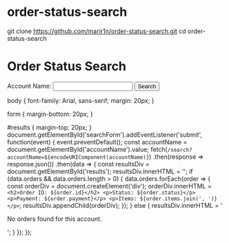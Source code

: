 # order-status-search
git clone https://github.com/marir1n/order-status-search.git
cd order-status-search
<!DOCTYPE html>
<html lang="en">
<head>
    <meta charset="UTF-8">
    <meta name="viewport" content="width=device-width, initial-scale=1.0">
    <title>Order Status Search</title>
    <link rel="stylesheet" href="styles.css">
</head>
<body>
    <h1>Order Status Search</h1>
    <form id="searchForm">
        <label for="accountName">Account Name:</label>
        <input type="text" id="accountName" name="accountName" required>
        <button type="submit">Search</button>
    </form>
    <div id="results"></div>
    <script src="script.js"></script>
</body>
</html>
body {
    font-family: Arial, sans-serif;
    margin: 20px;
}

form {
    margin-bottom: 20px;
}

#results {
    margin-top: 20px;
}
document.getElementById('searchForm').addEventListener('submit', function(event) {
    event.preventDefault();
    const accountName = document.getElementById('accountName').value;
    fetch(`/search?accountName=${encodeURIComponent(accountName)}`)
        .then(response => response.json())
        .then(data => {
            const resultsDiv = document.getElementById('results');
            resultsDiv.innerHTML = '';
            if (data.orders && data.orders.length > 0) {
                data.orders.forEach(order => {
                    const orderDiv = document.createElement('div');
                    orderDiv.innerHTML = `
                        <h2>Order ID: ${order.id}</h2>
                        <p>Status: ${order.status}</p>
                        <p>Payment: ${order.payment}</p>
                        <p>Items: ${order.items.join(', ')}</p>
                    `;
                    resultsDiv.appendChild(orderDiv);
                });
            } else {
                resultsDiv.innerHTML = '<p>No orders found for this account.</p>';
            }
        });
});
